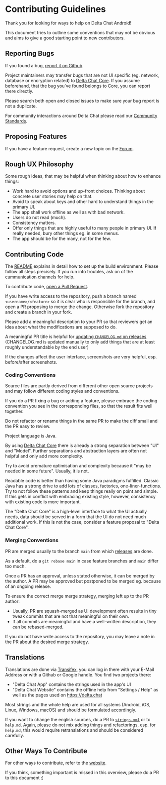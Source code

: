 # Contributing Guidelines

Thank you for looking for ways to help on Delta Chat Android!

This document tries to outline some conventions that may not be obvious
and aims to give a good starting point to new contributors.


## Reporting Bugs

If you found a bug, [report it on Github](https://github.com/deltachat/deltachat-android/issues).

Project maintainers may transfer bugs that are not UI specific
(eg. network, database or encryption related)
to [Delta Chat Core](https://github.com/deltachat/deltachat-core-rust/issues).
If you assume beforehand, that the bug you've found belongs to Core,
you can report there directly.

Please search both open and closed issues to make sure your bug report is not a duplicate.

For community interactions around Delta Chat
please read our [Community Standards](https://delta.chat/community-standards).


## Proposing Features

If you have a feature request,
create a new topic on the [Forum](https://support.delta.chat/c/features/6).


## Rough UX Philosophy

Some rough ideas, that may be helpful when thinking about how to enhance things:

- Work hard to avoid options and up-front choices.
  Thinking about concrete user stories may help on that.
- Avoid to speak about keys and other hard to understand things in the primary UI.
- The app shall work offline as well as with bad network.
- Users do not read (much).
- Consistency matters.
- Offer only things that are highly useful to many people in primary UI.
  If really needed, bury other things eg. in some menus.
- The app should be for the many, not for the few.


## Contributing Code

The [README](./README.md) explains in detail how to set up the build environment.
Please follow all steps precisely.
If you run into troubles,
ask on of the [cummunication channels](https://delta.chat/contribute) for help.

To contribute code,
[open a Pull Request](https://github.com/deltachat/deltachat-android/pulls).

If you have write access to the repository,
push a branch named `<username>/<feature>`
so it is clear who is responsible for the branch,
and open a PR proposing to merge the change.
Otherwise fork the repository and create a branch in your fork.

Please add a meaningful description to your PR
so that reviewers get an idea about what the modifications are supposed to do.

A meaningful PR title is helpful for [updating `CHANGELOG.md` on releases](./RELEASE.md)
(CHANGELOG.md is updated manually
to only add things that are at least roughly understandable by the end user)

If the changes affect the user interface,
screenshots are very helpful,
esp. before/after screenshots.


### Coding Conventions

Source files are partly derived from different other open source projects
and may follow different coding styles and conventions.

If you do a PR fixing a bug or adding a feature,
please embrace the coding convention you see in the corresponding files,
so that the result fits well together.

Do not refactor or rename things in the same PR
to make the diff small and the PR easy to review.

Project language is Java.

By using [Delta Chat Core](https://github.com/deltachat/deltachat-core-rust)
there is already a strong separation between "UI" and "Model".
Further separations and abstraction layers are often not helpful
and only add more complexity.

Try to avoid premature optimisation
and complexity because it "may be needed in some future".
Usually, it is not.

Readable code is better than having some Java paradigms fulfilled.
Classic Java has a strong drive to add lots of classes, factories, one-liner-functions.
Try to not follow these patterns and keep things really on point and simple.
If this gets in conflict with embracing existing style, however,
consistency with existing code is more important.

The "Delta Chat Core" is a high-level interface to what the UI actually needs,
data should be served in a form that the UI do not need much additional work.
If this is not the case, consider a feature proposal to "Delta Chat Core".


### Merging Conventions

PR are merged usually to the branch `main` from which [releases](./RELEASE.md) are done.

As a default, do a `git rebase main` in case feature branches and `main` differ too much.

Once a PR has an approval, unless stated otherwise, it can be merged by the author.
A PR may be approved but postponed to be merged eg. because of an ongoing release.

To ensure the correct merge merge strategy, merging left up to the PR author:

- Usually, PR are squash-merged
  as UI development often results in tiny tweak commits that are not that meaningful on their own.
- If all commits are meaningful and have a well-written description,
  they can be rebased-merged.

If you do not have write access to the repository,
you may leave a note in the PR about the desired merge strategy.


## Translations

Translations are done via [Transifex](https://explore.transifex.com/delta-chat/),
you can log in there with your E-Mail Address or with a Github or Google handle.
You find two projects there:
- "Delta Chat App" contains the strings used in the app's UI
- "Delta Chat Website" contains the offline help from "Settings / Help"
  as well as the pages used on <https://delta.chat>

Most strings and the whole help are used for all systems
(Android, iOS, Linux, Windows, macOS)
and should be formulated accordingly.

If you want to change the english sources,
do a PR to [`strings.xml`](https://github.com/deltachat/deltachat-android/blob/main/res/values/strings.xml)
or to [`help.md`](https://github.com/deltachat/deltachat-pages/blob/master/en/help.md).
Again, please do not mix adding things and refactorings, esp. for `help.md`,
this would require retranslations and should be considered carefully.


## Other Ways To Contribute

For other ways to contribute, refer to the [website](https://delta.chat/contribute).

If you think, something important is missed in this overview,
please do a PR to this document :)
